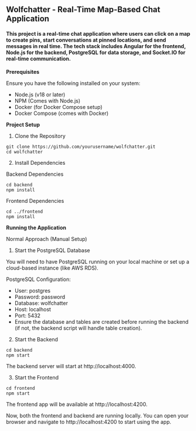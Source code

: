 ## Wolfchatter - Real-Time Map-Based Chat Application

#### This project is a real-time chat application where users can click on a map to create pins, start conversations at pinned locations, and send messages in real time. The tech stack includes Angular for the frontend, Node.js for the backend, PostgreSQL for data storage, and Socket.IO for real-time communication.

**Prerequisites**

Ensure you have the following installed on your system:
- Node.js (v18 or later)
- NPM (Comes with Node.js)
- Docker (for Docker Compose setup)
- Docker Compose (comes with Docker)

**Project Setup**

1. Clone the Repository

```
git clone https://github.com/yourusername/wolfchatter.git
cd wolfchatter
```

2. Install Dependencies

Backend Dependencies

```
cd backend
npm install
```
Frontend Dependencies

```
cd ../frontend
npm install
```

**Running the Application**

Normal Approach (Manual Setup)

1. Start the PostgreSQL Database

You will need to have PostgreSQL running on your local machine or set up a cloud-based instance (like AWS RDS).

PostgreSQL Configuration:

- User: postgres
- Password: password
- Database: wolfchatter
- Host: localhost
- Port: 5432
- Ensure the database and tables are created before running the backend (if not, the backend script will handle table creation).

2. Start the Backend

```
cd backend
npm start
```

The backend server will start at http://localhost:4000.

3. Start the Frontend

```
cd frontend
npm start
```

The frontend app will be available at http://localhost:4200.

Now, both the frontend and backend are running locally. You can open your browser and navigate to http://localhost:4200 to start using the app.